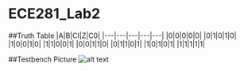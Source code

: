 ECE281_Lab2
===========

##Truth Table
|A|B|CI|Z|C0|
|---|---|---|---|---|
|0|0|0|0|0|
|0|1|0|1|0|
|1|0|0|1|0|
|1|1|0|0|1|
|0|0|1|1|0|
|0|1|1|0|1|
|1|0|1|0|1|
|1|1|1|1|1|

##Testbench Picture
![alt text](https://raw2.github.com/jcel/ECE281_Lab2/master/CapturePrelim.PNG "ISE Screen Capture")
